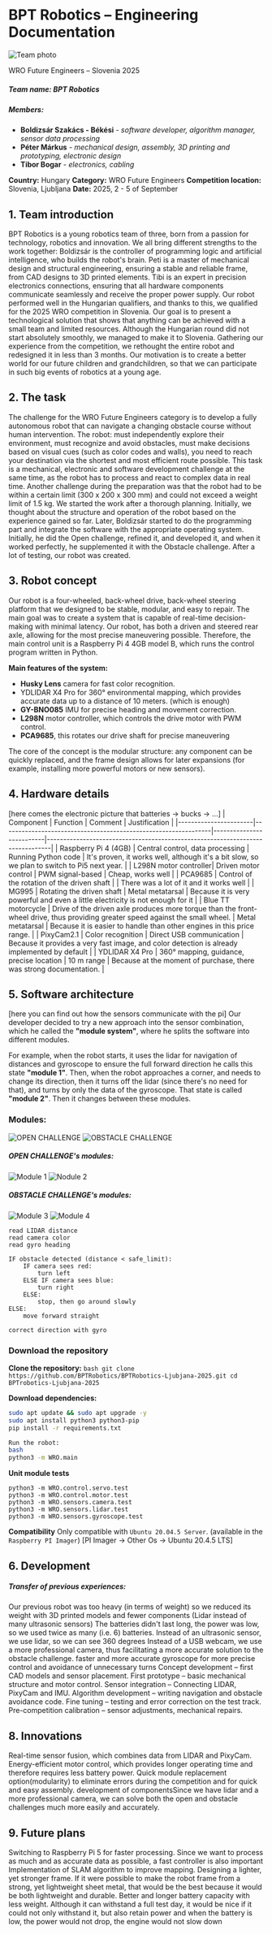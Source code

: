 
# BPT Robotics – Engineering Documentation 

![Team photo](https://github.com/BPTRobotics/BPTrobotics-Ljubjana-2025/blob/main/img/Team/Very%20very%20Serious%20Team%20Photo.jpg)


WRO Future Engineers – Slovenia 2025

##### **Team name:** BPT Robotics
##### **Members:**
- **Boldizsár Szakács - Békési** *- software developer, algorithm manager, sensor data processing*
- **Péter Márkus** *- mechanical design, assembly, 3D printing and prototyping, electronic design*
- **Tibor Bogar** - *electronics, cabling*

**Country:** Hungary
**Category:** WRO Future Engineers
**Competition location:** Slovenia, Ljubljana
**Date:** 2025, 2 - 5 of September


## 1. Team introduction
BPT Robotics is a young robotics team of three, born from a passion for technology, robotics and innovation. We all bring different strengths to the work together:
Boldizsár is the controller of programming logic and artificial intelligence, who builds the robot's brain.
Peti is a master of mechanical design and structural engineering, ensuring a stable and reliable frame, from CAD designs to 3D printed elements.
Tibi is an expert in precision electronics connections, ensuring that all hardware components communicate seamlessly and receive the proper power supply.
Our robot performed well in the Hungarian qualifiers, and thanks to this, we qualified for the 2025 WRO competition in Slovenia. Our goal is to present a technological solution that shows that anything can be achieved with a small team and limited resources. Although the Hungarian round did not start absolutely smoothly, we managed to make it to Slovenia. Gathering our experience from the competition, we rethought the entire robot and redesigned it in less than 3 months. Our motivation is to create a better world for our future children and grandchildren, so that we can participate in such big events of robotics at a young age.

## 2. The task
The challenge for the WRO Future Engineers category is to develop a fully autonomous robot that can navigate a changing obstacle course without human intervention. The robot:
must independently explore their environment,
must recognize and avoid obstacles,
must make decisions based on visual cues (such as color codes and walls),
you need to reach your destination via the shortest and most efficient route possible.
This task is a mechanical, electronic and software development challenge at the same time, as the robot has to process and react to complex data in real time. Another challenge during the preparation was that the robot had to be within a certain limit (300 x 200 x 300 mm) and could not exceed a weight limit of 1.5 kg. We started the work after a thorough planning. Initially, we thought about the structure and operation of the robot based on the experience gained so far. Later, Boldizsár started to do the programming part and integrate the software with the appropriate operating system. Initially, he did the Open challenge, refined it, and developed it, and when it worked perfectly, he supplemented it with the Obstacle challenge. After a lot of testing, our robot was created.

## 3. Robot concept
Our robot is a four-wheeled, back-wheel drive, back-wheel steering platform that we designed to be stable, modular, and easy to repair.
The main goal was to create a system that is capable of real-time decision-making with minimal latency. Our robot, has both a driven and steered rear axle, allowing for the most precise maneuvering possible.
Therefore, the main control unit is a Raspberry Pi 4 4GB model B, which runs the control program written in Python.

**Main features of the system:**
- **Husky Lens** camera for fast color recognition.
- YDLIDAR X4 Pro for 360° environmental mapping, which provides accurate data up to a distance of 10 meters. (which is enough)
- **GY-BNO085** IMU for precise heading and movement correction.
- **L298N** motor controller, which controls the drive motor with PWM control.
- **PCA9685**, this rotates our drive shaft for precise maneuvering

The core of the concept is the modular structure: any component can be quickly replaced, and the frame design allows for later expansions (for example, installing more powerful motors or new sensors).

## 4. Hardware details
[here comes the electronic picture that batteries -> bucks -> …]
| Component             | Function                                                       | Comment                  | Justification                                                                 |
|-----------------------|----------------------------------------------------------------|--------------------------|-------------------------------------------------------------------------------|
| Raspberry Pi 4 (4GB)  | Central control, data processing                               | Running Python code      | It's proven, it works well, although it's a bit slow, so we plan to switch to Pi5 next year. |
| L298N motor controller| Driven motor control                                           | PWM signal-based         | Cheap, works well                                                             |
| PCA9685               | Control of the rotation of the driven shaft                    |                          | There was a lot of it and it works well                                       |
| MG995                 | Rotating the driven shaft                                      | Metal metatarsal         | Because it is very powerful and even a little electricity is not enough for it |
| Blue TT motorcycle    | Drive of the driven axle produces more torque than the front-wheel drive, thus providing greater speed against the small wheel. | Metal metatarsal         | Because it is easier to handle than other engines in this price range.        |
| PixyCam2.1            | Color recognition                                              | Direct USB communication | Because it provides a very fast image, and color detection is already implemented by default |
| YDLIDAR X4 Pro        | 360° mapping, guidance, precise location                       | 10 m range               | Because at the moment of purchase, there was strong documentation.            |


## 5. Software architecture
[here you can find out how the sensors communicate with the pi]
Our developer decided to try a new approach into the sensor combination, which he called the **"module system"**, where he splits the software into different modules.

For example, when  the robot starts, it uses the lidar for navigation of distances and gyroscope to ensure the full forward direction he calls this state **"module 1"**. Then, when the robot approaches a corner, and needs to change its direction, then it turns off the lidar (since there's no need for that), and turns by only the data of the gyroscope. That state is called **"module 2"**. Then it changes between these modules.

### **Modules:**
![OPEN CHALLENGE](https://github.com/BPTRobotics/BPTrobotics-Ljubjana-2025/blob/main/img/else/Sprint%20Planning%20-%20OPEN.jpg)
![OBSTACLE CHALLENGE](https://github.com/BPTRobotics/BPTrobotics-Ljubjana-2025/blob/main/img/else/Sprint%20Planning%20-%20OBSTACLE.jpg)

##### **OPEN CHALLENGE's modules:**
![Module 1](https://github.com/BPTRobotics/BPTrobotics-Ljubjana-2025/blob/main/img/else/Sprint%20Planning%20-%20Module%201.jpg)
![Nodule 2](https://github.com/BPTRobotics/BPTrobotics-Ljubjana-2025/blob/main/img/else/Sprint%20Planning%20-%20Module%202.jpg)
##### **OBSTACLE CHALLENGE's modules:**
![Module 3](https://github.com/BPTRobotics/BPTrobotics-Ljubjana-2025/blob/main/img/else/Sprint%20Planning%20-%20Module%203.jpg)
![Module 4](https://github.com/BPTRobotics/BPTrobotics-Ljubjana-2025/blob/main/img/else/Sprint%20Planning%20-%20Module%203.jpg)
<sub>
```
read LIDAR distance
read camera color
read gyro heading

IF obstacle detected (distance < safe_limit):
    IF camera sees red:
        turn left
    ELSE IF camera sees blue:
        turn right
    ELSE:
        stop, then go around slowly
ELSE:
    move forward straight

correct direction with gyro
```
</sub>

### **Download the repository**
**Clone the repository:**
`bash
git clone https://github.com/BPTRobotics/BPTRobotics-Ljubjana-2025.git
cd BPTrobotics-Ljubjana-2025`

**Download dependencies:**
```bash
sudo apt update && sudo apt upgrade -y
sudo apt install python3 python3-pip
pip install -r requirements.txt

Run the robot:
bash
python3 -m WRO.main
```
**Unit module tests**
```
python3 -m WRO.control.servo.test
python3 -m WRO.control.motor.test
python3 -m WRO.sensors.camera.test
python3 -m WRO.sensors.lidar.test
python3 -m WRO.sensors.gyroscope.test
```
**Compatibility**
Only compatible with `Ubuntu 20.04.5 Server`. (available in the `Raspberry PI Imager`)
[PI Imager -> Other Os -> Ubuntu 20.4.5 LTS]

## 6. Development 
##### **Transfer of previous experiences:**
Our previous robot was too heavy (in terms of weight) so we reduced its weight with 3D printed models and fewer components (Lidar instead of many ultrasonic sensors)
The batteries didn't last long, the power was low, so we used twice as many (i.e. 6) batteries.
Instead of an ultrasonic sensor, we use lidar, so we can see 360 ​​degrees
Instead of a USB webcam, we use a more professional camera, thus facilitating a more accurate solution to the obstacle challenge.
faster and more accurate gyroscope for more precise control and avoidance of unnecessary turns
Concept development – first CAD models and sensor placement.
First prototype – basic mechanical structure and motor control.
Sensor integration – Connecting LIDAR, PixyCam and IMU.
Algorithm development – writing navigation and obstacle avoidance code.
Fine tuning – testing and error correction on the test track.
Pre-competition calibration – sensor adjustments, mechanical repairs.

## 8. Innovations
Real-time sensor fusion, which combines data from LIDAR and PixyCam.
Energy-efficient motor control, which provides longer operating time and therefore requires less battery power.
Quick module replacement option(modularity) to eliminate errors during the competition and for quick and easy assembly.
development of componentsSince we have lidar and a more professional camera, we can solve both the open and obstacle challenges much more easily and accurately.

## 9. Future plans
Switching to Raspberry Pi 5 for faster processing. Since we want to process as much and as accurate data as possible, a fast controller is also important
Implementation of SLAM algorithm to improve mapping.
Designing a lighter, yet stronger frame. If it were possible to make the robot frame from a strong, yet lightweight sheet metal, that would be the best because it would be both lightweight and durable.
Better and longer battery capacity with less weight. Although it can withstand a full test day, it would be nice if it could not only withstand it, but also retain power and when the battery is low, the power would not drop, the engine would not slow down
